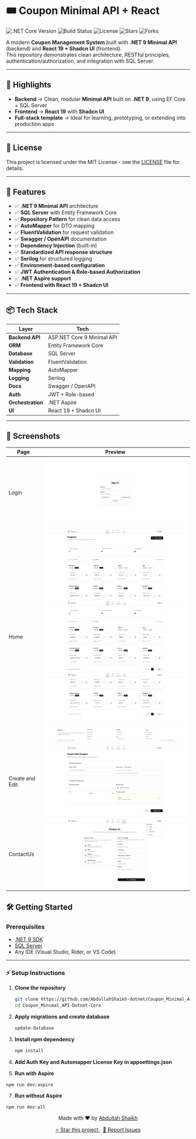 # 🎟️ Coupon Minimal API + React

![.NET Core Version](https://img.shields.io/badge/.NET%20Core-9.0-blue)
![Build Status](https://img.shields.io/badge/build-passing-brightgreen)
![License](https://img.shields.io/badge/License-MIT-blue.svg)
![Stars](https://img.shields.io/github/stars/AbdullahShaikh-dotnet/Coupon_Minimal_API-Dotnet-Core?style=social)
![Forks](https://img.shields.io/github/forks/AbdullahShaikh-dotnet/Coupon_Minimal_API-Dotnet-Core?style=social)

A modern **Coupon Management System** built with **.NET 9 Minimal API** (backend) and **React 19 + Shadcn UI** (frontend).  
This repository demonstrates clean architecture, RESTful principles, authentication/authorization, and integration with SQL Server.

---

## 📝 Highlights

- **Backend** → Clean, modular **Minimal API** built on **.NET 9**, using EF Core + SQL Server  
- **Frontend** → **React 19** with **Shadcn UI**  
- **Full-stack template** → Ideal for learning, prototyping, or extending into production apps

---


## 🧾 License
This project is licensed under the MIT License - see the [LICENSE](LICENSE) file for details.

---

## 🚀 Features

- ✅ **.NET 9 Minimal API** architecture  
- ✅ **SQL Server** with Entity Framework Core  
- ✅ **Repository Pattern** for clean data access  
- ✅ **AutoMapper** for DTO mapping  
- ✅ **FluentValidation** for request validation  
- ✅ **Swagger / OpenAPI** documentation  
- ✅ **Dependency Injection** (built-in)  
- ✅ **Standardized API response structure**  
- ✅ **Serilog** for structured logging  
- ✅ **Environment-based configuration**  
- ✅ **JWT Authentication & Role-based Authorization**  
- ✅ **.NET Aspire support**  
- ✅ **Frontend with React 19 + Shadcn UI**  

---

## 📦 Tech Stack

| Layer              | Tech                         |
|--------------------|------------------------------|
| **Backend API**    | ASP.NET Core 9 Minimal API   |
| **ORM**            | Entity Framework Core        |
| **Database**       | SQL Server                   |
| **Validation**     | FluentValidation             |
| **Mapping**        | AutoMapper                   |
| **Logging**        | Serilog                      |
| **Docs**           | Swagger / OpenAPI            |
| **Auth**           | JWT + Role-based             |
| **Orchestration**  | .NET Aspire                  |
| **UI**             | React 19 + Shadcn UI         |

---



## 📸 Screenshots

| Page                 | Preview                                        |
|----------------------|------------------------------------------------|
| Login                | ![Home](/Coupon-UI/Screenshots/Login.png)      |
| Home                 | ![Home](/Coupon-UI/Screenshots/Home.png) <br> ![Home2](/Coupon-UI/Screenshots/Home2.png) <br> ![Home3](/Coupon-UI/Screenshots/Home3.png) |
| Create and Edit      | ![C&R](/Coupon-UI/Screenshots/CreateandEdit.png) |
| ContactUs            | ![ContactUs](/Coupon-UI/Screenshots/ContactUs.png) |



## 🛠️ Getting Started

### Prerequisites
- [.NET 9 SDK](https://dotnet.microsoft.com/download/dotnet/9.0)  
- [SQL Server](https://www.microsoft.com/en-in/sql-server/sql-server-downloads)  
- Any IDE (Visual Studio, Rider, or VS Code)  

---

### ⚡ Setup Instructions

1. **Clone the repository**
   ```bash
   git clone https://github.com/AbdullahShaikh-dotnet/Coupon_Minimal_API-Dotnet-Core.git
   cd Coupon_Minimal_API-Dotnet-Core
   ```

2. **Apply migrations and create database**
   ```bash
   update-database
   ```
   
3. **Install npm dependency**
   ```bash
   npm install
   ```

4. **Add Auth Key and Automapper License Key in appsettings.json**

6. **Run with Aspire**
```
npm run dev:aspire
```

7. **Run without Aspire**
```
npm run dev:all
```



<p align="center">
  Made with ❤️ by <a href="https://github.com/AbdullahShaikh-dotnet" target="_blank">Abdullah Shaikh</a>
</p>

<p align="center">
  <a href="https://github.com/AbdullahShaikh-dotnet/.Net-Core-Project-E-Commerce/stargazers" target="_blank">
    ⭐ Star this project
  </a>
  ·
  <a href="https://github.com/AbdullahShaikh-dotnet/.Net-Core-Project-E-Commerce/issues" target="_blank">
    🐛 Report Issues
  </a>
</p> 

   
